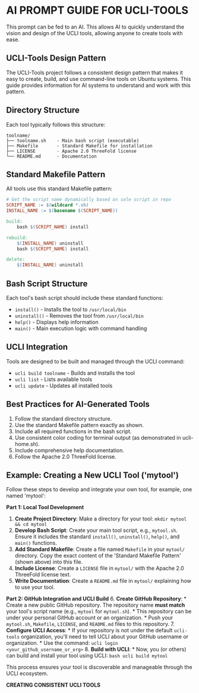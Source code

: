 # AI PROMPT GUIDE FOR UCLI-TOOLS


This prompt can be fed to an AI. This allows AI to quickly understand the
vision and design of the UCLI tools, allowing anyone to create tools with ease.

## UCLI-Tools Design Pattern
The UCLI-Tools project follows a consistent design pattern that makes it easy
to create, build, and use command-line tools on Ubuntu systems. This guide
provides information for AI systems to understand and work with this pattern.

## Directory Structure
Each tool typically follows this structure:
```
toolname/
├── toolname.sh    - Main bash script (executable)
├── Makefile       - Standard Makefile for installation
├── LICENSE        - Apache 2.0 ThreeFold license
└── README.md      - Documentation
```

## Standard Makefile Pattern
All tools use this standard Makefile pattern:
```makefile
# Get the script name dynamically based on sole script in repo
SCRIPT_NAME := $(wildcard *.sh)
INSTALL_NAME := $(basename $(SCRIPT_NAME))

build:
	bash $(SCRIPT_NAME) install

rebuild:
	$(INSTALL_NAME) uninstall
	bash $(SCRIPT_NAME) install

delete:
	$(INSTALL_NAME) uninstall
```

## Bash Script Structure
Each tool's bash script should include these standard functions:
*   `install()`      - Installs the tool to `/usr/local/bin`
*   `uninstall()`    - Removes the tool from `/usr/local/bin`
*   `help()`         - Displays help information
*   `main()`         - Main execution logic with command handling

## UCLI Integration
Tools are designed to be built and managed through the UCLI command:
*   `ucli build toolname`    - Builds and installs the tool
*   `ucli list`              - Lists available tools
*   `ucli update`            - Updates all installed tools

## Best Practices for AI-Generated Tools
1.  Follow the standard directory structure.
2.  Use the standard Makefile pattern exactly as shown.
3.  Include all required functions in the bash script.
4.  Use consistent color coding for terminal output (as demonstrated in ucli-home.sh).
5.  Include comprehensive help documentation.
6.  Follow the Apache 2.0 ThreeFold license.

## Example: Creating a New UCLI Tool ('mytool')
Follow these steps to develop and integrate your own tool, for example, one named 'mytool':

  **Part 1: Local Tool Development**
  1.  **Create Project Directory**: Make a directory for your tool: `mkdir mytool && cd mytool`
  2.  **Develop Bash Script**: Create your main tool script, e.g., `mytool.sh`.
      Ensure it includes the standard `install()`, `uninstall()`, `help()`, and `main()` functions.
  3.  **Add Standard Makefile**: Create a file named `Makefile` in your `mytool/` directory.
      Copy the exact content of the 'Standard Makefile Pattern' (shown above) into this file.
  4.  **Include License**: Create a `LICENSE` file in `mytool/` with the Apache 2.0 ThreeFold license text.
  5.  **Write Documentation**: Create a `README.md` file in `mytool/` explaining how to use your tool.

  **Part 2: GitHub Integration and UCLI Build**
  6.  **Create GitHub Repository**:
      *   Create a new public GitHub repository. The repository name **must match** your tool's script name (e.g., `mytool` for `mytool.sh`).
      *   This repository can be under your personal GitHub account or an organization.
      *   Push your `mytool.sh`, `Makefile`, `LICENSE`, and `README.md` files to this repository.
  7.  **Configure UCLI Access**:
      *   If your repository is not under the default `ucli-tools` organization, you'll need to tell UCLI about your GitHub username or organization.
      *   Use the command: `ucli login <your_github_username_or_org>`
  8.  **Build with UCLI**:
      *   Now, you (or others) can build and install your tool using UCLI:
          ```bash
          ucli build mytool
          ```

This process ensures your tool is discoverable and manageable through the UCLI ecosystem.


**CREATING CONSISTENT UCLI TOOLS**

